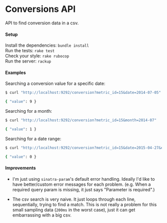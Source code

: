# Conversions API

API to find conversion data in a csv.

#### Setup

Install the dependencies: `bundle install`  
Run the tests: `rake test`  
Check your style: `rake rubocop`  
Run the server: `rackup`  

#### Examples

Searching a conversion value for a specific date:

```bash
$ curl "http://localhost:9292/conversion?metric_id=15&date=2014-07-05"

{ "value": 9 }
```

Searching for a month:

```bash
$ curl "http://localhost:9292/conversion?metric_id=15&month=2014-07"

{ "value": 1 }
```


Searching for a date range:

```bash
$ curl "http://localhost:9292/conversion?metric_id=15&date=2015-04-27&end_date=2015-04-28"

{ "value": 0 }
```

#### Improvements

* I'm just using `sinatra-param`'s default error handling. Ideally I'd like to have better/custom error messages for each problem. (e.g. When a required query param is missing, it just says "Parameter is required".)

* The csv search is very naive. It just loops through each line, sequentially, trying to find a match. This is not really a problem for this small sampling data (`200ms` in the worst case), just it can get embarrassing with a big csv.
